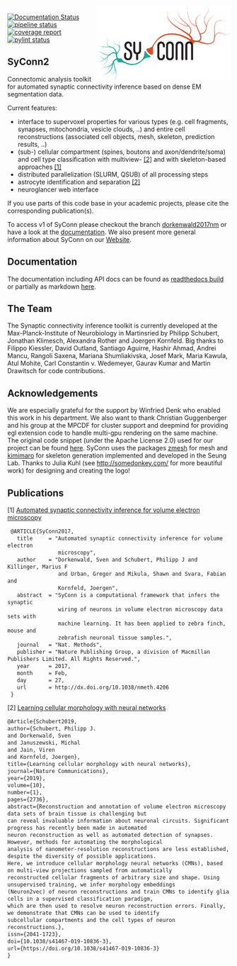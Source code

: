 <img align="right" width="300" src="./docs/_static/logo_SyConn.png"><br/>
[![Documentation Status](https://readthedocs.org/projects/syconn/badge/?version=latest)](https://syconn.readthedocs.io/en/latest/?badge=latest)
[![pipeline status](https://gitlab.mpcdf.mpg.de/pschuber/SyConn/badges/master/pipeline.svg)](https://gitlab.mpcdf.mpg.de/pschuber/SyConn/commits/master)
[![coverage report](https://gitlab.mpcdf.mpg.de/pschuber/SyConn/badges/master/coverage.svg)](https://gitlab.mpcdf.mpg.de/pschuber/SyConn/commits/master)
[![pylint status](https://gitlab.mpcdf.mpg.de/pschuber/SyConn/-/jobs/artifacts/master/raw/pylint/pylint.svg?job=pylint)](https://gitlab.mpcdf.mpg.de/pschuber/SyConn/-/jobs/artifacts/master/raw/pylint/pylint.log?job=pylint)

SyConn2
------
Connectomic analysis toolkit for automated synaptic connectivity inference based on dense EM segmentation data.

Current features:
- interface to supervoxel properties for various types (e.g. cell fragments, synapses, mitochondria, vesicle clouds, ..) and entire cell reconstructions 
(associated cell objects, mesh, skeleton, prediction results, ..)
- (sub-) cellular compartment (spines, boutons and axon/dendrite/soma) and cell type classification with multiview- [\[2\]](https://www.nature.com/articles/s41467-019-10836-3) and with skeleton-based approaches [\[1\]](https://www.nature.com/articles/nmeth.4206)
- distributed parallelization (SLURM, QSUB) of all processing steps
- astrocyte identification and separation [\[2\]](https://www.nature.com/articles/s41467-019-10836-3)
- neuroglancer web interface

If you use parts of this code base in your academic projects, please cite the corresponding publication(s).

To access v1 of SyConn 
please checkout the branch [dorkenwald2017nm](https://github.com/StructuralNeurobiologyLab/SyConn/tree/dorkenwald2017nm) or have a look at 
the [documentation](https://structuralneurobiologylab.github.io/SyConn/documentation/). 
We also present more general information about SyConn on our [Website](https://structuralneurobiologylab.github.io/SyConn/).

Documentation
-------------
The documentation including API docs can be found as [readthedocs build](https://syconn.readthedocs.io/en/latest/) or partially as markdown [here](docs/doc.md).

The Team
--------
The Synaptic connectivity inference toolkit is currently developed at the Max-Planck-Institute of Neurobiology in Martinsried by
 Philipp Schubert, Jonathan Klimesch, Alexandra Rother and Joergen Kornfeld.
Big thanks to Filippo Kiessler, David Outland, Santiago Aguirre, Hashir Ahmad, Andrei Mancu, Rangoli Saxena, Mariana Shumliakivska,
Josef Mark, Maria Kawula, Atul Mohite, Carl Constantin v. Wedemeyer,
Gaurav Kumar and Martin Drawitsch for code contributions.

Acknowledgements
----------------
We are especially grateful for the support by Winfried Denk who enabled
this work in his department. We also want to thank Christian
Guggenberger and his group at the MPCDF for cluster support and deepmind
for providing egl extension code to handle multi-gpu rendering on the
same machine. The original code snippet (under the Apache License 2.0)
used for our project can be found
[here](https://github.com/deepmind/dm_control/blob/30069ac11b60ee71acbd9159547d0bc334d63281/dm_control/_render/pyopengl/egl_ext.py).
SyConn uses the packages [zmesh](https://github.com/seung-lab/zmesh) for mesh and [kimimaro](https://github.com/seung-lab/kimimaro)
for skeleton generation implemented and developed in the Seung Lab.
Thanks to Julia Kuhl (see http://somedonkey.com/ for more beautiful
work) for designing and creating the logo!


Publications
------------
\[1\] [Automated synaptic connectivity inference for volume electron microscopy](https://www.nature.com/articles/nmeth.4206)
```
 @ARTICLE{SyConn2017,
   title     = "Automated synaptic connectivity inference for volume electron
                microscopy",
   author    = "Dorkenwald, Sven and Schubert, Philipp J and Killinger, Marius F
                and Urban, Gregor and Mikula, Shawn and Svara, Fabian and
                Kornfeld, Joergen",
   abstract  = "SyConn is a computational framework that infers the synaptic
                wiring of neurons in volume electron microscopy data sets with
                machine learning. It has been applied to zebra finch, mouse and
                zebrafish neuronal tissue samples.",
   journal   = "Nat. Methods",
   publisher = "Nature Publishing Group, a division of Macmillan Publishers Limited. All Rights Reserved.",
   year      = 2017,
   month     = Feb,
   day       = 27,
   url       = http://dx.doi.org/10.1038/nmeth.4206
 }
  ```

\[2\] [Learning cellular morphology with neural networks](https://doi.org/10.1038/s41467-019-10836-3)
  ```
  @Article{Schubert2019,
author={Schubert, Philipp J.
and Dorkenwald, Sven
and Januszewski, Michal
and Jain, Viren
and Kornfeld, Joergen},
title={Learning cellular morphology with neural networks},
journal={Nature Communications},
year={2019},
volume={10},
number={1},
pages={2736},
abstract={Reconstruction and annotation of volume electron microscopy data sets of brain tissue is challenging but
can reveal invaluable information about neuronal circuits. Significant progress has recently been made in automated
neuron reconstruction as well as automated detection of synapses. However, methods for automating the morphological
analysis of nanometer-resolution reconstructions are less established, despite the diversity of possible applications.
Here, we introduce cellular morphology neural networks (CMNs), based on multi-view projections sampled from automatically
reconstructed cellular fragments of arbitrary size and shape. Using unsupervised training, we infer morphology embeddings
(Neuron2vec) of neuron reconstructions and train CMNs to identify glia cells in a supervised classification paradigm,
which are then used to resolve neuron reconstruction errors. Finally, we demonstrate that CMNs can be used to identify
subcellular compartments and the cell types of neuron reconstructions.},
issn={2041-1723},
doi={10.1038/s41467-019-10836-3},
url={https://doi.org/10.1038/s41467-019-10836-3}
}
  ```
